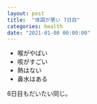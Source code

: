 ```yaml
---
layout: post
title:  "体調が悪い 7日目"
categories: health
date: "2021-01-08 00:00:00"
---
```


- 喉がやばい
- 咳がすごい
- 熱はない
- 鼻水はある

6日目もだいたい同じ。
